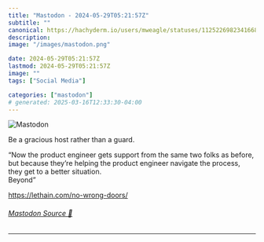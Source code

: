 ```yaml
---
title: "Mastodon - 2024-05-29T05:21:57Z"
subtitle: ""
canonical: https://hachyderm.io/users/mweagle/statuses/112522698234166871
description:
image: "/images/mastodon.png"

date: 2024-05-29T05:21:57Z
lastmod: 2024-05-29T05:21:57Z
image: ""
tags: ["Social Media"]

categories: ["mastodon"]
# generated: 2025-03-16T12:33:30-04:00
---
```

![Mastodon](/images/mastodon.png)

<p>Be a gracious host rather than a guard. </p><p>“Now the product engineer gets support from the same two folks as before, but because they’re helping the product engineer navigate the process, they get to a better situation.<br />Beyond” </p><p><a href="https://lethain.com/no-wrong-doors/" target="_blank" rel="nofollow noopener noreferrer" translate="no"><span class="invisible">https://</span><span class="">lethain.com/no-wrong-doors/</span><span class="invisible"></span></a></p>


###### [Mastodon Source 🐘](https://hachyderm.io/@mweagle/112522698234166871)

___

